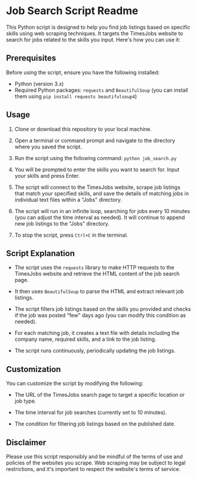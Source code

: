 # Job Search Script Readme

This Python script is designed to help you find job listings based on specific skills using web scraping techniques. It targets the TimesJobs website to search for jobs related to the skills you input. Here's how you can use it:

## Prerequisites

Before using the script, ensure you have the following installed:
- Python (version 3.x)
- Required Python packages: `requests` and `BeautifulSoup` (you can install them using `pip install requests beautifulsoup4`)

## Usage

1. Clone or download this repository to your local machine.

2. Open a terminal or command prompt and navigate to the directory where you saved the script.

3. Run the script using the following command:
   ```python job_search.py```

4. You will be prompted to enter the skills you want to search for. Input your skills and press Enter.

5. The script will connect to the TimesJobs website, scrape job listings that match your specified skills, and save the details of matching jobs in individual text files within a "Jobs" directory.

6. The script will run in an infinite loop, searching for jobs every 10 minutes (you can adjust the time interval as needed). It will continue to append new job listings to the "Jobs" directory.

7. To stop the script, press `Ctrl+C` in the terminal.

## Script Explanation

- The script uses the `requests` library to make HTTP requests to the TimesJobs website and retrieve the HTML content of the job search page.

- It then uses `BeautifulSoup` to parse the HTML and extract relevant job listings.

- The script filters job listings based on the skills you provided and checks if the job was posted "few" days ago (you can modify this condition as needed).

- For each matching job, it creates a text file with details including the company name, required skills, and a link to the job listing.

- The script runs continuously, periodically updating the job listings.

## Customization

You can customize the script by modifying the following:

- The URL of the TimesJobs search page to target a specific location or job type.

- The time interval for job searches (currently set to 10 minutes).

- The condition for filtering job listings based on the published date.

## Disclaimer

Please use this script responsibly and be mindful of the terms of use and policies of the websites you scrape. Web scraping may be subject to legal restrictions, and it's important to respect the website's terms of service.
